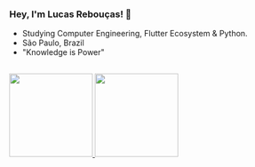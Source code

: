 ### Hey, I'm Lucas Rebouças! 👋

- Studying Computer Engineering, Flutter Ecosystem & Python.
- São Paulo, Brazil
- "Knowledge is Power"

##
  
 <div>
    <a href="https://github.com/LucasReb">
    <img height="150em" src= "https://github-readme-stats.vercel.app/api?username=LucasReb&count_private=true&show_icons=true&theme=midnight-purple&include_all_commits=true"/>
    <img height="150em" src="https://github-readme-stats.vercel.app/api/top-langs/?username=LucasReb&layout=compact&langs_count=5&theme=midnight-purple"/>
  </div>
  
##
